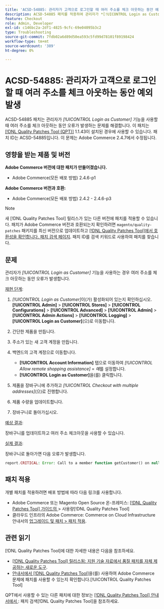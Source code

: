 ```yaml
---
title: 'ACSD-54885: 관리자가 고객으로 로그인할 때 여러 주소를 체크 아웃하는 동안 예외 발생'
description: ACSD-54885 패치를 적용하여 관리자가 *[!UICONTROL Login as Customer]* 기능을 사용할 때 여러 주소를 체크아웃하는 동안 오류가 발생하는 Adobe Commerce 문제를 해결합니다.
feature: Checkout
role: Admin, Developer
exl-id: c146bc2a-2df1-4825-9cfc-69e04095b3c2
type: Troubleshooting
source-git-commit: 7fdb02a6d89d50ea593c5fd99d78101f89198424
workflow-type: tm+mt
source-wordcount: '389'
ht-degree: 0%

---
```


# ACSD-54885: 관리자가 고객으로 로그인할 때 여러 주소를 체크 아웃하는 동안 예외 발생

ACSD-54885 패치는 관리자가 *[!UICONTROL Login as Customer]* 기능을 사용할 때 여러 주소를 체크 아웃하는 동안 오류가 발생하는 문제를 해결합니다. 이 패치는 [[!DNL Quality Patches Tool (QPT)]](https://experienceleague.adobe.com/ko/docs/commerce-operations/tools/quality-patches-tool/quality-patches-tool-to-self-serve-quality-patches) 1.1.43이 설치된 경우에 사용할 수 있습니다. 패치 ID는 ACSD-54885입니다. 이 문제는 Adobe Commerce 2.4.7에서 수정됩니다.

## 영향을 받는 제품 및 버전

**Adobe Commerce 버전에 대한 패치가 만들어졌습니다.**

* Adobe Commerce(모든 배포 방법) 2.4.6-p1

**Adobe Commerce 버전과 호환:**

* Adobe Commerce(모든 배포 방법) 2.4.2 - 2.4.6-p3

>[!NOTE]
>
>새 [!DNL Quality Patches Tool] 릴리스가 있는 다른 버전에 패치를 적용할 수 있습니다. 패치가 Adobe Commerce 버전과 호환되는지 확인하려면 `magento/quality-patches` 패키지를 최신 버전으로 업데이트하고 [[!DNL Quality Patches Tool]에서 호환성을 확인합니다. 패치 검색 페이지](https://experienceleague.adobe.com/tools/commerce-quality-patches/index.html?lang=ko). 패치 ID를 검색 키워드로 사용하여 패치를 찾습니다.

## 문제

관리자가 *[!UICONTROL Login as Customer]* 기능을 사용하는 경우 여러 주소를 체크 아웃하는 동안 오류가 발생합니다.

<u>재현 단계</u>:

1. *[!UICONTROL Login as Customer]*&#x200B;이(가) 활성화되어 있는지 확인하십시오. **[!UICONTROL Admin]** > **[!UICONTROL Stores]** > **[!UICONTROL Configurations]** > **[!UICONTROL Advanced]** > **[!UICONTROL Admin]** > **[!UICONTROL Admin Actions]** > **[!UICONTROL Logging]** > **[!UICONTROL Login as Customer]**(으)로 이동합니다.
1. 간단한 제품을 만듭니다.
1. 주소가 있는 새 고객 계정을 만듭니다.
1. 백엔드의 고객 계정으로 이동합니다.

   * **[!UICONTROL Account Information]** 탭으로 이동하여 *[!UICONTROL Allow remote shopping assistance]* = *예*&#x200B;를 설정합니다.
   * **[!UICONTROL Login as Customer]**&#x200B;을(를) 클릭합니다.

1. 제품을 장바구니에 추가하고 *[!UICONTROL Checkout with multiple addresses]*(으)로 진행합니다.
1. 제품 수량을 업데이트합니다.
1. 장바구니로 돌아가십시오.

<u>예상 결과</u>:

장바구니를 업데이트하고 여러 주소 체크아웃을 사용할 수 있습니다.

<u>실제 결과</u>:

장바구니로 돌아가면 다음 오류가 발생합니다.

```PHP
report.CRITICAL: Error: Call to a member function getCustomer() on null in magento2ee/app/code/Magento/LoginAsCustomerLogging/Observer/LogUpdateQtyObserver.php:88
```

## 패치 적용

개별 패치를 적용하려면 배포 방법에 따라 다음 링크를 사용합니다.

* Adobe Commerce 또는 Magento Open Source 온-프레미스: [[!DNL Quality Patches Tool]  가이드의 &#x200B;](/help/tools/quality-patches-tool/usage.md)> 사용량[!DNL Quality Patches Tool]
* 클라우드 인프라의 Adobe Commerce: Commerce on Cloud Infrastructure 안내서의 [업그레이드 및 패치 > 패치 적용](https://experienceleague.adobe.com/docs/commerce-cloud-service/user-guide/develop/upgrade/apply-patches.html?lang=ko).

## 관련 읽기

[!DNL Quality Patches Tool]에 대한 자세한 내용은 다음을 참조하세요.

* [[!DNL Quality Patches Tool] 릴리스됨: 지원 기술 자료에서 품질 패치를 자체 제공하는 새로운 도구](https://experienceleague.adobe.com/ko/docs/commerce-operations/tools/quality-patches-tool/quality-patches-tool-to-self-serve-quality-patches).
* [&#x200B; 안내서에서  [!DNL Quality Patches Tool]](/help/tools/quality-patches-tool/patches-available-in-qpt/check-patch-for-magento-issue-with-magento-quality-patches.md)을(를) 사용하여 Adobe Commerce 문제에 패치를 사용할 수 있는지 확인합니다.[!UICONTROL Quality Patches Tool]


QPT에서 사용할 수 있는 다른 패치에 대한 정보는 [[!DNL Quality Patches Tool] 안내서에서 &#x200B;](https://experienceleague.adobe.com/tools/commerce-quality-patches/index.html?lang=ko): 패치 검색[!DNL Quality Patches Tool]을 참조하세요.
